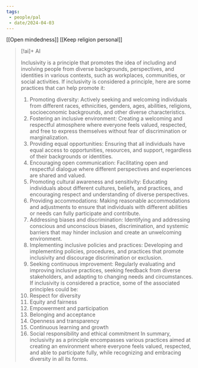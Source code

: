 ```yaml
---
tags:
 - people/pal
 - date/2024-04-03
---
```


[[Open mindedness]]
[[Keep religion personal]]


> [!ai]+ AI
>
> Inclusivity is a principle that promotes the idea of including and involving people from diverse backgrounds, perspectives, and identities in various contexts, such as workplaces, communities, or social activities. If inclusivity is considered a principle, here are some practices that can help promote it:
> 1. Promoting diversity: Actively seeking and welcoming individuals from different races, ethnicities, genders, ages, abilities, religions, socioeconomic backgrounds, and other diverse characteristics.
> 2. Fostering an inclusive environment: Creating a welcoming and respectful atmosphere where everyone feels valued, respected, and free to express themselves without fear of discrimination or marginalization.
> 3. Providing equal opportunities: Ensuring that all individuals have equal access to opportunities, resources, and support, regardless of their backgrounds or identities.
> 4. Encouraging open communication: Facilitating open and respectful dialogue where different perspectives and experiences are shared and valued.
> 5. Promoting cultural awareness and sensitivity: Educating individuals about different cultures, beliefs, and practices, and encouraging respect and understanding of diverse perspectives.
> 6. Providing accommodations: Making reasonable accommodations and adjustments to ensure that individuals with different abilities or needs can fully participate and contribute.
> 7. Addressing biases and discrimination: Identifying and addressing conscious and unconscious biases, discrimination, and systemic barriers that may hinder inclusion and create an unwelcoming environment.
> 8. Implementing inclusive policies and practices: Developing and implementing policies, procedures, and practices that promote inclusivity and discourage discrimination or exclusion.
> 9. Seeking continuous improvement: Regularly evaluating and improving inclusive practices, seeking feedback from diverse stakeholders, and adapting to changing needs and circumstances.
> If inclusivity is considered a practice, some of the associated principles could be:
> 1. Respect for diversity
> 2. Equity and fairness
> 3. Empowerment and participation
> 4. Belonging and acceptance
> 5. Openness and transparency
> 6. Continuous learning and growth
> 7. Social responsibility and ethical commitment
> In summary, inclusivity as a principle encompasses various practices aimed at creating an environment where everyone feels valued, respected, and able to participate fully, while recognizing and embracing diversity in all its forms.
